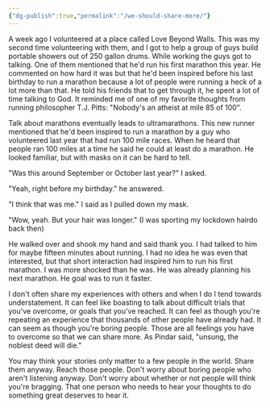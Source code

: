 ```yaml
---
{"dg-publish":true,"permalink":"/we-should-share-more/"}
---
```


A week ago I volunteered at a place called Love Beyond Walls. This was my second time volunteering with them, and I got to help a group of guys build portable showers out of 250 gallon drums. While working the guys got to talking. One of them mentioned that he'd run his first marathon this year. He commented on how hard it was but that he'd been inspired before his last birthday to run a marathon because a lot of people were running a heck of a lot more than that. He told his friends that to get through it, he spent a lot of time talking to God. It reminded me of one of my favorite thoughts from running philosopher T.J. Pitts: "Nobody's an atheist at mile 85 of 100".

Talk about marathons eventually leads to ultramarathons. This new runner mentioned that he'd been inspired to run a marathon by a guy who volunteered last year that had run 100 mile races. When he heard that people ran 100 miles at a time he said he could at least do a marathon. He looked familiar, but with masks on it can be hard to tell.

"Was this around September or October last year?" I asked.

"Yeah, right before my birthday." he answered.

"I think that was me." I said as I pulled down my mask.

"Wow, yeah. But your hair was longer." (I was sporting my lockdown hairdo back then)

He walked over and shook my hand and said thank you. I had talked to him for maybe fifteen minutes about running. I had no idea he was even that interested, but that short interaction had inspired him to run his first marathon. I was more shocked than he was. He was already planning his next marathon. He goal was to run it faster.

I don't often share my experiences with others and when I do I tend towards understatement. It can feel like boasting to talk about difficult trials that you've overcome, or goals that you've reached. It can feel as though you're repeating an experience that thousands of other people have already had. It can seem as though you're boring people. Those are all feelings you have to overcome so that we can share more. As Pindar said, "unsung, the noblest deed will die."

You may think your stories only matter to a few people in the world. Share them anyway. Reach those people. Don't worry about boring people who aren't listening anyway. Don't worry about whether or not people will think you're bragging. That one person who needs to hear your thoughts to do something great deserves to hear it.
